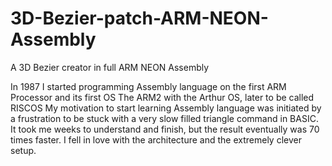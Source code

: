 # 3D-Bezier-patch-ARM-NEON-Assembly
A 3D Bezier creator in full ARM NEON Assembly


In 1987 I started programming Assembly language on the first ARM Processor and its first OS
The ARM2 with the Arthur OS, later to be called RISCOS
My motivation to start learning Assembly language was initiated by a frustration to be stuck with a very slow filled triangle command in BASIC. It took me weeks to understand and finish, but the result eventually was 70 times faster. I fell in love with the architecture and the extremely clever setup.

